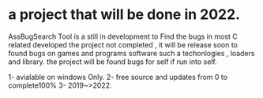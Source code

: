 # a project that will be done in 2022. 
AssBugSearch Tool is a still in development to Find the bugs in most C related developed
the project not completed , it will be release soon to found bugs on games and programs software such a techonlogies , loaders and library.
the project will be found bugs for self if run into self.

1- avialable on windows Only.
2- free source and updates from 0 to complete100%
3- 2019~>2022.
